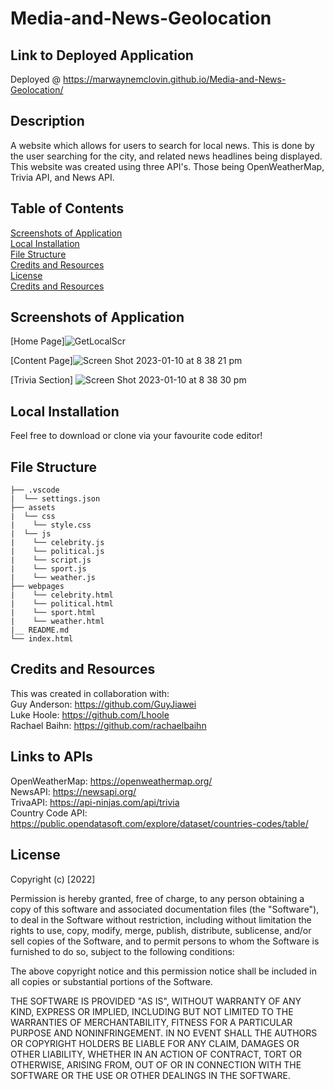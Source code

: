 # Media-and-News-Geolocation
## Link to Deployed Application
Deployed @ https://marwaynemclovin.github.io/Media-and-News-Geolocation/

## Description
A website which allows for users to search for local news. This is done by the user searching for the city, and related news headlines being displayed. This website was created using three API's. Those being OpenWeatherMap, Trivia API, and News API.

## Table of Contents
[Screenshots of Application](#Screenshots-of-Application) <br>
[Local Installation](#Local-Installation) <br>
[File Structure](#File-Structure) <br>
[Credits and Resources](#Credits-and-Resources) <br>
[License](#Credits-and-Resources) <br>
[Credits and Resources](#License)

## Screenshots of Application
[Home Page]![GetLocalScr](https://user-images.githubusercontent.com/112296194/211516129-6cef3c8e-2a39-440f-b204-41521ca8b01c.png) <br>

[Content Page]![Screen Shot 2023-01-10 at 8 38 21 pm](https://user-images.githubusercontent.com/112296194/211516209-751f7455-5d4f-49c2-931c-0faa2c549ce3.png) <br>

[Trivia Section]
![Screen Shot 2023-01-10 at 8 38 30 pm](https://user-images.githubusercontent.com/112296194/211516283-e6d50ae7-5445-4427-8e3b-42a5af077a17.png)


## Local Installation
Feel free to download or clone via your favourite code editor!

## File Structure
```
├── .vscode
|  └── settings.json
├── assets
|  └── css
|    └── style.css
|  └── js
|    └── celebrity.js
|    └── political.js
|    └── script.js
|    └── sport.js
|    └── weather.js
├── webpages
|    └── celebrity.html
|    └── political.html
|    └── sport.html
|    └── weather.html
|__ README.md
└── index.html
```

## Credits and Resources
This was created in collaboration with: <br>
Guy Anderson: https://github.com/GuyJiawei <br>
Luke Hoole: https://github.com/Lhoole <br>
Rachael Baihn: https://github.com/rachaelbaihn

## Links to APIs
OpenWeatherMap: https://openweathermap.org/ <br>
NewsAPI: https://newsapi.org/ <br>
TrivaAPI: https://api-ninjas.com/api/trivia <br>
Country Code API: https://public.opendatasoft.com/explore/dataset/countries-codes/table/

## License
Copyright (c) [2022]

Permission is hereby granted, free of charge, to any person obtaining a copy
of this software and associated documentation files (the "Software"), to deal
in the Software without restriction, including without limitation the rights
to use, copy, modify, merge, publish, distribute, sublicense, and/or sell
copies of the Software, and to permit persons to whom the Software is
furnished to do so, subject to the following conditions:

The above copyright notice and this permission notice shall be included in all
copies or substantial portions of the Software.

THE SOFTWARE IS PROVIDED "AS IS", WITHOUT WARRANTY OF ANY KIND, EXPRESS OR
IMPLIED, INCLUDING BUT NOT LIMITED TO THE WARRANTIES OF MERCHANTABILITY,
FITNESS FOR A PARTICULAR PURPOSE AND NONINFRINGEMENT. IN NO EVENT SHALL THE
AUTHORS OR COPYRIGHT HOLDERS BE LIABLE FOR ANY CLAIM, DAMAGES OR OTHER
LIABILITY, WHETHER IN AN ACTION OF CONTRACT, TORT OR OTHERWISE, ARISING FROM,
OUT OF OR IN CONNECTION WITH THE SOFTWARE OR THE USE OR OTHER DEALINGS IN THE
SOFTWARE.
